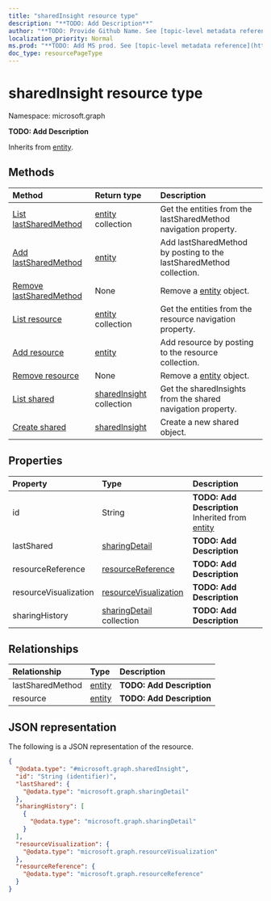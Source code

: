 ```yaml
---
title: "sharedInsight resource type"
description: "**TODO: Add Description**"
author: "**TODO: Provide Github Name. See [topic-level metadata reference](https://msgo.azurewebsites.net/add/document/guidelines/metadata.html#topic-level-metadata)**"
localization_priority: Normal
ms.prod: "**TODO: Add MS prod. See [topic-level metadata reference](https://msgo.azurewebsites.net/add/document/guidelines/metadata.html#topic-level-metadata)**"
doc_type: resourcePageType
---
```


# sharedInsight resource type


Namespace: microsoft.graph

**TODO: Add Description**


Inherits from [entity](../resources/entity.md).

## Methods
|Method|Return type|Description|
|:---|:---|:---|
|[List lastSharedMethod](../api/sharedinsight-list-lastsharedmethod.md)|[entity](../resources/entity.md) collection|Get the entities from the lastSharedMethod navigation property.|
|[Add lastSharedMethod](../api/sharedinsight-post-lastsharedmethod.md)|[entity](../resources/entity.md)|Add lastSharedMethod by posting to the lastSharedMethod collection.|
|[Remove lastSharedMethod](../api/sharedinsight-delete-lastsharedmethod.md)|None|Remove a [entity](../resources/entity.md) object.|
|[List resource](../api/sharedinsight-list-resource.md)|[entity](../resources/entity.md) collection|Get the entities from the resource navigation property.|
|[Add resource](../api/sharedinsight-post-resource.md)|[entity](../resources/entity.md)|Add resource by posting to the resource collection.|
|[Remove resource](../api/sharedinsight-delete-resource.md)|None|Remove a [entity](../resources/entity.md) object.|
|[List shared](../api/officegraphinsights-list-shared.md)|[sharedInsight](../resources/sharedinsight.md) collection|Get the sharedInsights from the shared navigation property.|
|[Create shared](../api/officegraphinsights-post-shared.md)|[sharedInsight](../resources/sharedinsight.md)|Create a new shared object.|

## Properties
|Property|Type|Description|
|:---|:---|:---|
|id|String|**TODO: Add Description** Inherited from [entity](../resources/entity.md)|
|lastShared|[sharingDetail](../resources/sharingdetail.md)|**TODO: Add Description**|
|resourceReference|[resourceReference](../resources/resourcereference.md)|**TODO: Add Description**|
|resourceVisualization|[resourceVisualization](../resources/resourcevisualization.md)|**TODO: Add Description**|
|sharingHistory|[sharingDetail](../resources/sharingdetail.md) collection|**TODO: Add Description**|

## Relationships
|Relationship|Type|Description|
|:---|:---|:---|
|lastSharedMethod|[entity](../resources/entity.md)|**TODO: Add Description**|
|resource|[entity](../resources/entity.md)|**TODO: Add Description**|

## JSON representation
The following is a JSON representation of the resource.
<!-- {
  "blockType": "resource",
  "keyProperty": "id",
  "@odata.type": "microsoft.graph.sharedInsight",
  "baseType": "microsoft.graph.entity",
  "openType": false
}
-->
``` json
{
  "@odata.type": "#microsoft.graph.sharedInsight",
  "id": "String (identifier)",
  "lastShared": {
    "@odata.type": "microsoft.graph.sharingDetail"
  },
  "sharingHistory": [
    {
      "@odata.type": "microsoft.graph.sharingDetail"
    }
  ],
  "resourceVisualization": {
    "@odata.type": "microsoft.graph.resourceVisualization"
  },
  "resourceReference": {
    "@odata.type": "microsoft.graph.resourceReference"
  }
}
```

